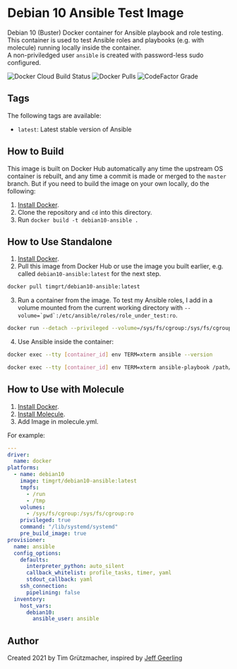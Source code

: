 # Debian 10 Ansible Test Image

Debian 10 (Buster) Docker container for Ansible playbook and role testing.  
This container is used to test Ansible roles and playbooks (e.g. with molecule) running locally inside the container.  
A non-priviledged user `ansible` is created with password-less sudo configured.

![Docker Cloud Build Status](https://img.shields.io/docker/cloud/build/timgrt/debian10-ansible) ![Docker Pulls](https://img.shields.io/docker/pulls/timgrt/debian10-ansible) ![CodeFactor Grade](https://img.shields.io/codefactor/grade/github/timgrt/docker-debian10-ansible/main)

## Tags

The following tags are available:

  - `latest`: Latest stable version of Ansible

## How to Build

This image is built on Docker Hub automatically any time the upstream OS container is rebuilt, and any time a commit is made or merged to the `master` branch. But if you need to build the image on your own locally, do the following:

  1. [Install Docker](https://docs.docker.com/engine/installation/).  
  2. Clone the repository and `cd` into this directory.  
  3. Run `docker build -t debian10-ansible .`  

## How to Use Standalone

  1. [Install Docker](https://docs.docker.com/engine/installation/).  
  2. Pull this image from Docker Hub or use the image you built earlier, e.g. called `debian10-ansible:latest` for the next step.
  ```bash
  docker pull timgrt/debian10-ansible:latest
  ```
  3. Run a container from the image. To test my Ansible roles, I add in a volume mounted from the current working directory with ``--volume=`pwd`:/etc/ansible/roles/role_under_test:ro``.
  ```bash
  docker run --detach --privileged --volume=/sys/fs/cgroup:/sys/fs/cgroup:ro timgrt/debian10-ansible:latest
  ```
  4. Use Ansible inside the container:
  ```bash
  docker exec --tty [container_id] env TERM=xterm ansible --version
  ```
  ```bash
  docker exec --tty [container_id] env TERM=xterm ansible-playbook /path/to/ansible/playbook.yml
  ```

## How to Use with Molecule

  1. [Install Docker](https://docs.docker.com/engine/installation/).
  2. [Install Molecule](https://molecule.readthedocs.io/en/latest/installation.html).
  3. Add Image in molecule.yml.

For example:
```yaml
---
driver:
  name: docker
platforms:
  - name: debian10
    image: timgrt/debian10-ansible:latest
    tmpfs:
      - /run
      - /tmp
    volumes:
      - /sys/fs/cgroup:/sys/fs/cgroup:ro
    privileged: true
    command: "/lib/systemd/systemd"
    pre_build_image: true
provisioner:
  name: ansible
  config_options:
    defaults:
      interpreter_python: auto_silent
      callback_whitelist: profile_tasks, timer, yaml
      stdout_callback: yaml
    ssh_connection:
      pipelining: false
  inventory:
    host_vars:
      debian10:
        ansible_user: ansible
```

## Author

Created 2021 by Tim Grützmacher, inspired by [Jeff Geerling](https://www.jeffgeerling.com/)
